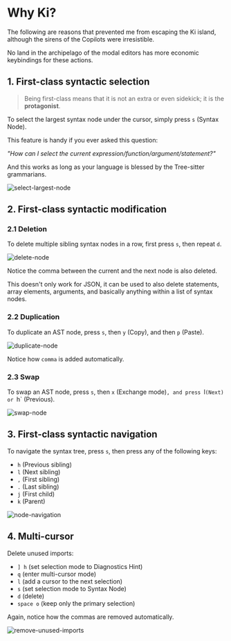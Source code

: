 # Why Ki?

The following are reasons that prevented me from escaping the Ki island, although the sirens of the Copilots were irresistible.

No land in the archipelago of the modal editors has more economic keybindings for these actions.

## 1. First-class syntactic selection

> Being first-class means that it is not an extra or even sidekick; it is the **protagonist**.

To select the largest syntax node under the cursor, simply press `s` (Syntax Node).

This feature is handy if you ever asked this question:

_"How can I select the current expression/function/argument/statement?"_

And this works as long as your language is blessed by the Tree-sitter grammarians.

![select-largest-node](https://github.com/user-attachments/assets/1bc1bbf4-d5f2-4233-b2a6-f07f8316fd84)

## 2. First-class syntactic modification

### 2.1 Deletion

To delete multiple sibling syntax nodes in a row, first press `s`, then repeat `d`.

![delete-node](https://github.com/user-attachments/assets/8b2c263d-d05b-4f50-ae1d-ee17914f7c09)

Notice the comma between the current and the next node is also deleted.

This doesn't only work for JSON, it can be used to also delete statements, array elements, arguments, and basically anything within a list of syntax nodes.

### 2.2 Duplication

To duplicate an AST node, press `s`, then `y` (Copy), and then `p` (Paste).

![duplicate-node](https://github.com/user-attachments/assets/c5d67419-1fe9-473b-954b-58912d40109d)

Notice how `comma` is added automatically.

### 2.3 Swap

To swap an AST node, press `s`, then `x` (Exchange mode)`, and press `l`(Next) or `h` (Previous).

![swap-node](https://github.com/user-attachments/assets/14d314c3-4d15-4f48-bda2-3efa33b4725b)

## 3. First-class syntactic navigation

To navigate the syntax tree, press `s`, then press any of the following keys:

- `h` (Previous sibling)
- `l` (Next sibling)
- `,` (First sibling)
- `.` (Last sibling)
- `j` (First child)
- `k` (Parent)

![node-navigation](https://github.com/user-attachments/assets/549f225c-835e-4c3e-a69f-eca053f987eb)

## 4. Multi-cursor
Delete unused imports:
- `] h` (set selection mode to Diagnostics Hint)
- `q` (enter multi-cursor mode)
- `l` (add a cursor to the next selection)
- `s` (set selection mode to Syntax Node)
- `d` (delete)
- `space o` (keep only the primary selection)

Again, notice how the commas are removed automatically.

![remove-unused-imports](https://github.com/user-attachments/assets/1e26cae5-e24d-4010-bebc-c9ee8837293b)
